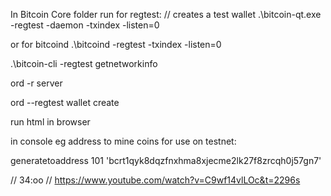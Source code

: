 In Bitcoin Core folder run for regtest:
// creates a test wallet
.\bitcoin-qt.exe -regtest -daemon -txindex -listen=0

or for bitcoind
.\bitcoind -regtest -txindex -listen=0

 .\bitcoin-cli -regtest getnetworkinfo

 ord -r server

 ord --regtest wallet create

run html in browser

in console eg address to mine coins for use on testnet:

generatetoaddress 101 'bcrt1qyk8dqzfnxhma8xjecme2lk27f8zrcqh0j57gn7'

// 34:oo
// https://www.youtube.com/watch?v=C9wf14vlLOc&t=2296s